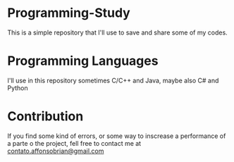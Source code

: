 # Programming-Study
This is a simple repository that I'll use to save and share some of my codes.

# Programming Languages 
I'll use in this repository sometimes C/C++ and Java, maybe also C# and Python

# Contribution
If you find some kind of errors, or some way to inscrease a performance of a parte o the project, fell free to contact me at contato.affonsobrian@gmail.com
